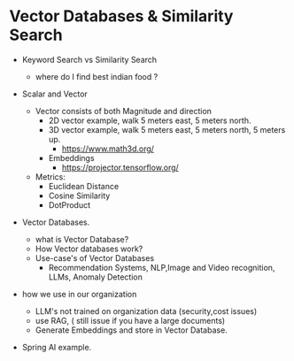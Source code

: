 
# Vector Databases & Similarity Search

- Keyword Search vs Similarity Search
    - where do I find best indian food ?
   
- Scalar and Vector
  - Vector consists of both Magnitude and direction 
    - 2D vector example, walk 5 meters east, 5 meters north.
    - 3D vector example, walk 5 meters east, 5 meters north, 5 meters up.
      - https://www.math3d.org/
    - Embeddings
      - https://projector.tensorflow.org/
  - Metrics:
    - Euclidean Distance
    - Cosine Similarity
    - DotProduct
- Vector Databases.
    - what is Vector Database?
    - How Vector databases work?
    - Use-case's of Vector Databases
      - Recommendation Systems, NLP,Image and Video recognition, LLMs, Anomaly Detection
- how we use in our organization
  - LLM's not trained on organization data (security,cost issues)
  - use RAG, ( still issue if you have a large documents)
  - Generate Embeddings and store in Vector Database.

- Spring AI example.
    
